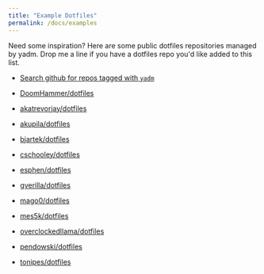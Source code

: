 ```yaml
---
title: "Example Dotfiles"
permalink: /docs/examples
---
```

<a name=""></a><!-- Anchor "#" used at the ends of pagination -->
Need some inspiration? Here are some public dotfiles repositories managed by
yadm. Drop me a line if you have a dotfiles repo you'd like added to this
list.

* [Search github for repos tagged with `yadm`](https://github.com/search?q=topic%3Ayadm&type=Repositories)

* [DoomHammer/dotfiles](https://github.com/DoomHammer/dotfiles)
* [akatrevorjay/dotfiles](https://github.com/akatrevorjay/dotfiles)
* [akupila/dotfiles](https://github.com/akupila/dotfiles)
* [bjartek/dotfiles](https://github.com/bjartek/dotfiles)
* [cschooley/dotfiles](https://github.com/cschooley/dotfiles)
* [esphen/dotfiles](https://github.com/esphen/dotfiles)
* [gverilla/dotfiles](https://github.com/gverilla/dotfiles)
* [mago0/dotfiles](https://github.com/mago0/dotfiles)
* [mes5k/dotfiles](https://github.com/mes5k/dotfiles)
* [overclockedllama/dotfiles](https://github.com/overclockedllama/dotfiles)
* [pendowski/dotfiles](https://github.com/pendowski/dotfiles)
* [tonipes/dotfiles](https://github.com/tonipes/dotfiles)
